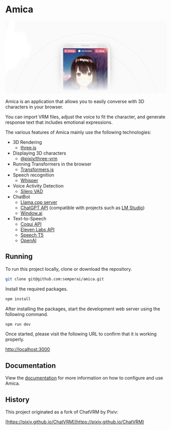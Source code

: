 # Amica

![Amica Face](/docs/header.png)

Amica is an application that allows you to easily converse with 3D characters in your browser.

You can import VRM files, adjust the voice to fit the character, and generate response text that includes emotional expressions.

The various features of Amica mainly use the following technologies:

- 3D Rendering
  - [three.js](https://threejs.org/)
- Displaying 3D characters
  - [@pixiv/three-vrm](https://github.com/pixiv/three-vrm)
- Running Transformers in the browser
  - [Transformers.js](https://huggingface.co/docs/transformers.js/index)
- Speech recognition
  - [Whisper](https://openai.com/research/whisper)
- Voice Activity Detection
  - [Silero VAD](https://github.com/ricky0123/vad/)
- ChatBot
  - [Llama.cpp server](https://github.com/ggerganov/llama.cpp)
  - [ChatGPT API](https://platform.openai.com/docs/api-reference/chat) (compatible with projects such as [LM Studio](https://lmstudio.ai/))
  - [Window.ai](https://windowai.io/)
- Text-to-Speech
  - [Coqui API](https://coqui.ai/)
  - [Eleven Labs API](https://elevenlabs.io/)
  - [Speech T5](https://huggingface.co/microsoft/speecht5_tts)
  - [OpenAI](https://platform.openai.com/docs/guides/text-to-speech)

## Running

To run this project locally, clone or download the repository.

```bash
git clone git@github.com:semperai/amica.git
```

Install the required packages.

```bash
npm install
```

After installing the packages, start the development web server using the following command.

```bash
npm run dev
```

Once started, please visit the following URL to confirm that it is working properly.

[http://localhost:3000](http://localhost:3000)

## Documentation

View the [documentation](./docs/README.md) for more information on how to configure and use Amica.

## History

This project originated as a fork of ChatVRM by Pixiv:

[https://pixiv.github.io/ChatVRM](https://pixiv.github.io/ChatVRM)

